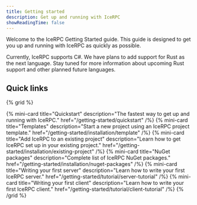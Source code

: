 ```yaml
---
title: Getting started
description: Get up and running with IceRPC
showReadingTime: false
---
```


Welcome to the IceRPC Getting Started guide. This guide is designed to get you up and running with IceRPC as quickly as
possible.

Currently, IceRPC supports C#. We have plans to add support for Rust as the next language. Stay tuned for more
information about upcoming Rust support and other planned future languages.

## Quick links

{% grid %}

{% mini-card
   title="Quickstart"
   description="The fastest way to get up and running with IceRPC."
   href="/getting-started/quickstart" /%}
{% mini-card
   title="Templates"
   description="Start a new project using an IceRPC project template."
   href="/getting-started/installation/template" /%}
{% mini-card
   title="Add IceRPC to an existing project"
   description="Learn how to get IceRPC set up in your existing project."
   href="/getting-started/installation/existing-project" /%}
{% mini-card
   title="NuGet packages"
   description="Complete list of IceRPC NuGet packages."
   href="/getting-started/installation/nuget-packages" /%}
{% mini-card
   title="Writing your first server"
   description="Learn how to write your first IceRPC server."
   href="/getting-started/tutorial/server-tutorial" /%}
{% mini-card
   title="Writing your first client"
   description="Learn how to write your first IceRPC client."
   href="/getting-started/tutorial/client-tutorial" /%}
{% /grid %}
